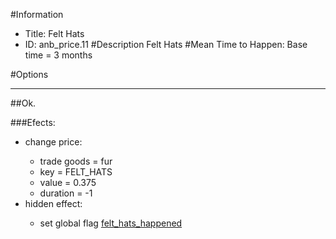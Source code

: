 #Information
 - Title: Felt Hats
 - ID: anb_price.11
#Description
Felt Hats
#Mean Time to Happen:
Base time = 3 months

#Options

___
##Ok.

###Efects:<ul><li>change price:</li><ul><li>trade goods = fur</li><li>key = FELT_HATS</li><li>value = 0.375</li><li>duration = -1</li></ul><li>hidden effect:</li><ul><li>set global flag [felt_hats_happened](../flags/felt_hats_happened.md)</li></ul></ul>
